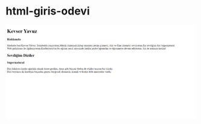 # html-giris-odevi
![resim](https://github.com/imkevseryavuz/html-giris-odevi/blob/main/2022-11-03_21-14-49.png)

